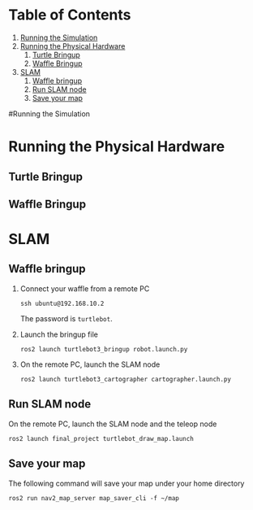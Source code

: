 # Table of Contents
1.  [Running the Simulation](#org2202a9d)
2.  [Running the Physical Hardware](#org2202b9d)
    1.  [Turtle Bringup](#org2202c9d)
    2.  [Waffle Bringup](#org2202d9d)
3.  [SLAM](#org643380c)
    1.  [Waffle bringup](#org56eff83)
    2.  [Run SLAM node](#orgbb19ce0)
    3.  [Save your map](#org2202e9d)

<a id="org2202a9d"></a>
#Running the Simulation
<a id="org2202a9d"></a>

<a id="org2202b9d"></a>
# Running the Physical Hardware

<a id="org2202c9d"></a>
## Turtle Bringup
<a id="org2202c9d"></a>

<a id="org2202d9d"></a>
## Waffle Bringup
<a id="org2202d9d"></a>

<a id="org2202b9d"></a>


<a id="org643380c"></a>

# SLAM

<a id="org56eff83"></a>

## Waffle bringup

1.  Connect your waffle from a remote PC
    
        ssh ubuntu@192.168.10.2
    
    The password is `turtlebot`.
2.  Launch the bringup file
    
        ros2 launch turtlebot3_bringup robot.launch.py
3.  On the remote PC, launch the SLAM node
    
        ros2 launch turtlebot3_cartographer cartographer.launch.py


<a id="orgbb19ce0"></a>

## Run SLAM node

On the remote PC, launch the SLAM node and the teleop node

    ros2 launch final_project turtlebot_draw_map.launch


<a id="org2202e9d"></a>

## Save your map

The following command will save your map under your home directory

    ros2 run nav2_map_server map_saver_cli -f ~/map

